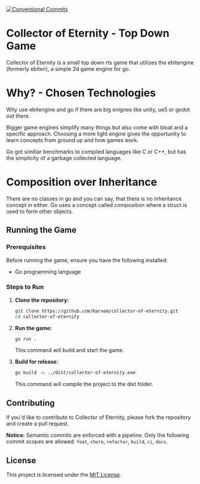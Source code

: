 [![Conventional Commits](https://github.com/Karxem/collector-of-eternity/actions/workflows/commit-lint.yml/badge.svg?branch=main)](https://github.com/Karxem/collector-of-eternity/actions/workflows/commit-lint.yml)
# Collector of Eternity - Top Down Game

Collector of Eternity is a small top down rts game that utilizes the ebitengine (formerly ebiten), a simple 2d game engine for go.

# Why? - Chosen Technologies

Why use ebitengine and go if there are big enignes like unity, ue5 or godot out there.

Bigger game engines simplify many things but also come with bloat and a specific approach.
Choosing a more light engine gives the opportunity to learn concepts from ground up and how games work.

Go got similiar benchmarks to compiled languages like C or C++, but has the simplicity of a garbage collected language.

# Composition over Inheritance
There are no classes in go and you can say, that there is no inheritance concept in either.
Go uses a concept called composition where a struct is used to form other objects.

## Running the Game

### Prerequisites

Before running the game, ensure you have the following installed:

- Go programming language

### Steps to Run

1. **Clone the repository:**

   ```bash
   git clone https://github.com/Karxem/collector-of-eternity.git
   cd collector-of-eternity
   ```

2. **Run the game:**

   ```bash
   go run .
   ```

   This command will build and start the game.

3. **Build for release:**

   ```bash
   go build -o ../dist/collector-of-eternity.exe
   ```

   This command will compile the project to the dist folder.

## Contributing

If you'd like to contribute to Collector of Eternity, please fork the repository and create a pull request.

**Notice:** Semantic commits are enforced with a pipeline. Only the following commit scopes are allowed: `feat`, `chore`, `refactor`, `build`, `ci`, `docs`.

## License

This project is licensed under the [MIT License](LICENSE).
